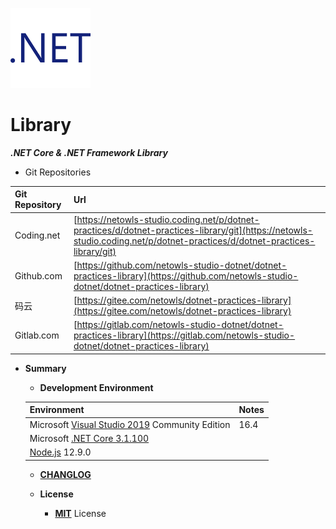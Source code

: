 ![Microsoft .NET Core & .NET Framework Library](./assets/project-icon.png)

# Library

_**.NET Core & .NET Framework Library**_

- Git Repositories

| Git Repository | Url                                                          |
| :------------- | :----------------------------------------------------------- |
| Coding.net     | [https://netowls-studio.coding.net/p/dotnet-practices/d/dotnet-practices-library/git](https://netowls-studio.coding.net/p/dotnet-practices/d/dotnet-practices-library/git) |
| Github.com     | [https://github.com/netowls-studio-dotnet/dotnet-practices-library](https://github.com/netowls-studio-dotnet/dotnet-practices-library) |
| 码云           | [https://gitee.com/netowls/dotnet-practices-library](https://gitee.com/netowls/dotnet-practices-library) |
| Gitlab.com     | [https://gitlab.com/netowls-studio-dotnet/dotnet-practices-library](https://gitlab.com/netowls-studio-dotnet/dotnet-practices-library) |

- **Summary**

    - **Development Environment**

    

    | Environment                                                  | Notes |
    | ------------------------------------------------------------ | ----- |
    | Microsoft [Visual Studio 2019](https://docs.microsoft.com/zh-cn/visualstudio/releases/2019/release-notes) Community Edition | 16.4  |
    | Microsoft [.NET Core 3.1.100](https://dotnet.microsoft.com/download/dotnet-core/thank-you/sdk-3.1.100-windows-x64-installer) |       |
    | [Node.js](https://nodejs.org/en/download/) 12.9.0            |       |

    

    - **[CHANGLOG](CHANGELOG.md)**

    - **License**
        - **[MIT](LICENSE)** License
